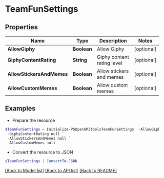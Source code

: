 # TeamFunSettings
## Properties

Name | Type | Description | Notes
------------ | ------------- | ------------- | -------------
**AllowGiphy** | **Boolean** | Allow Giphy | [optional] 
**GiphyContentRating** | **String** | Giphy content rating level | [optional] 
**AllowStickersAndMemes** | **Boolean** | Allow stickers and memes | [optional] 
**AllowCustomMemes** | **Boolean** | Allow custom memes | [optional] 

## Examples

- Prepare the resource
```powershell
$TeamFunSettings = Initialize-PSOpenAPIToolsTeamFunSettings  -AllowGiphy null `
 -GiphyContentRating null `
 -AllowStickersAndMemes null `
 -AllowCustomMemes null
```

- Convert the resource to JSON
```powershell
$TeamFunSettings | ConvertTo-JSON
```

[[Back to Model list]](../README.md#documentation-for-models) [[Back to API list]](../README.md#documentation-for-api-endpoints) [[Back to README]](../README.md)

